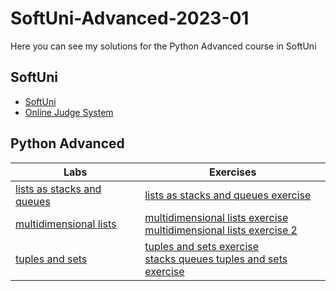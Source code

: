 # SoftUni-Advanced-2023-01
 Here you can see my solutions for the Python Advanced course in SoftUni
## SoftUni
- <a href="https://softuni.bg/">SoftUni</a>
- <a href="https://judge.softuni.org/Contests/#!/List/ByCategory/196/Python-Advanced">Online Judge System</a>
## Python Advanced
| Labs | Exercises|
| ---- | --------- |
| [lists as stacks and queues](https://github.com/DanieII/SoftUni-Advanced-2023-01/tree/main/lists_as_stacks_and_queues) | [lists as stacks and queues exercise](https://github.com/DanieII/SoftUni-Advanced-2023-01/tree/main/lists_as_stacks_and_queues_exercise) |
|[multidimensional lists](https://github.com/DanieII/SoftUni-Advanced-2023-01/tree/main/multidimensional_lists) | [multidimensional lists exercise](https://github.com/DanieII/SoftUni-Advanced-2023-01/tree/main/multidimensional_lists_exercise) <br> [multidimensional lists exercise 2](https://github.com/DanieII/SoftUni-Advanced-2023-01/tree/main/multidimensional_lists_exercise_2)|
| [tuples and sets](https://github.com/DanieII/SoftUni-Advanced-2023-01/tree/main/tuples_and_sets) | [tuples and sets exercise](https://github.com/DanieII/SoftUni-Advanced-2023-01/tree/main/tuples_and_sets_exercise) <br> [stacks queues tuples and sets exercise](https://github.com/DanieII/SoftUni-Advanced-2023-01/tree/main/stacks_queues_tuples_and_sets_exercise) |

